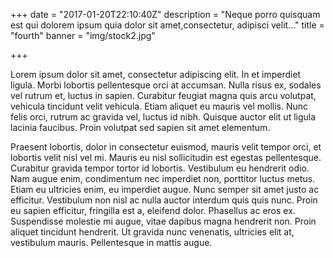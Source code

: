 +++
date = "2017-01-20T22:10:40Z"
description = "Neque porro quisquam est qui dolorem ipsum quia dolor sit amet,consectetur, adipisci velit..."
title = "fourth"
banner = "img/stock2.jpg"

+++

Lorem ipsum dolor sit amet, consectetur adipiscing elit. In et imperdiet
ligula. Morbi lobortis pellentesque orci at accumsan. Nulla risus ex, sodales
vel rutrum et, luctus in sapien. Curabitur feugiat magna quis arcu volutpat,
vehicula tincidunt velit vehicula. Etiam aliquet eu mauris vel mollis. Nunc
felis orci, rutrum ac gravida vel, luctus id nibh. Quisque auctor elit ut
ligula lacinia faucibus. Proin volutpat sed sapien sit amet elementum.

Praesent lobortis, dolor in consectetur euismod, mauris velit tempor orci, et
lobortis velit nisl vel mi. Mauris eu nisl sollicitudin est egestas
pellentesque. Curabitur gravida tempor tortor id lobortis. Vestibulum eu
hendrerit odio. Nam augue enim, condimentum nec imperdiet non, porttitor luctus
metus. Etiam eu ultricies enim, eu imperdiet augue. Nunc semper sit amet justo
ac efficitur. Vestibulum non nisl ac nulla auctor interdum quis quis nunc.
Proin eu sapien efficitur, fringilla est a, eleifend dolor. Phasellus ac eros
ex. Suspendisse molestie mi augue, vitae dapibus magna hendrerit non. Proin
aliquet tincidunt hendrerit. Ut gravida nunc venenatis, ultricies elit at,
vestibulum mauris. Pellentesque in mattis augue.
